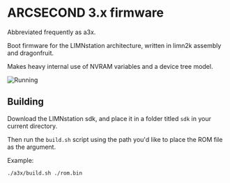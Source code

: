 # ARCSECOND 3.x firmware

Abbreviated frequently as a3x.

Boot firmware for the LIMNstation architecture, written in limn2k assembly and dragonfruit.

Makes heavy internal use of NVRAM variables and a device tree model.

![Running](https://i.imgur.com/TTYU8WT.png)

## Building

Download the LIMNstation sdk, and place it in a folder titled `sdk` in your current directory.

Then run the `build.sh` script using the path you'd like to place the ROM file as the argument.

Example:

`./a3x/build.sh ./rom.bin`
